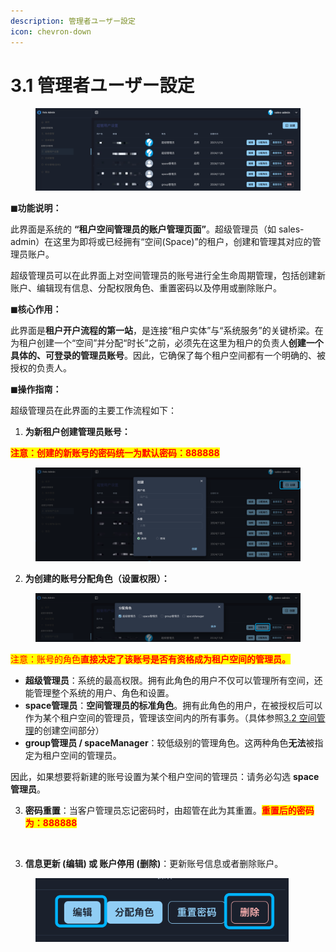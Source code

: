 ```yaml
---
description: 管理者ユーザー設定
icon: chevron-down
---
```


# 3.1 管理者ユーザー設定

<figure><img src="../.gitbook/assets/超管用户设置.png" alt=""><figcaption></figcaption></figure>

**◼︎功能说明：**

此界面是系统的 **“租户空间管理员的账户管理页面”**。超级管理员（如 sales-admin）在这里为即将或已经拥有“空间(Space)”的租户，创建和管理其对应的管理员账户。

超级管理员可以在此界面上对空间管理员的账号进行全生命周期管理，包括创建新账户、编辑现有信息、分配权限角色、重置密码以及停用或删除账户。

**◼︎︎︎核心作用：**

此界面是**租户开户流程的第一站**，是连接“租户实体”与“系统服务”的关键桥梁。在为租户创建一个“空间”并分配“时长”之前，必须先在这里为租户的负责人**创建一个具体的、可登录的管理员账号**。因此，它确保了每个租户空间都有一个明确的、被授权的负责人。

**◼︎操作指南：**

超级管理员在此界面的主要工作流程如下：

1. **为新租户创建管理员账号：**

<mark style="color:red;">**注意：创建的新账号的密码统一为默认密码：888888**</mark>

<div align="left"><figure><img src="../.gitbook/assets/超管用户创建.png" alt="" width="563"><figcaption></figcaption></figure></div>

2. **为创建的账号分配角色（设置权限）：**

<figure><img src="../.gitbook/assets/超管用户分配角色 (1).png" alt=""><figcaption></figcaption></figure>

<mark style="color:red;">注意：账号的角色</mark><mark style="color:red;">**直接决定了该账号是否有资格成为租户空间的管理员。**</mark>

* **超级管理员**：系统的最高权限。拥有此角色的用户不仅可以管理所有空间，还能管理整个系统的用户、角色和设置。
* **space管理员**：**空间管理员的标准角色**。拥有此角色的用户，在被授权后可以作为某个租户空间的管理员，管理该空间内的所有事务。（具体参照[3.2 空间管理](3.2-kong-jian-guan-li.md)的创建空间部分）
* **group管理员 / spaceManager**：较低级别的管理角色。这两种角色**无法**被指定为租户空间的管理员。

因此，如果想要将新建的账号设置为某个租户空间的管理员：请务必勾选 **space管理员**。

3. **密码重置**：当客户管理员忘记密码时，由超管在此为其重置。<mark style="color:red;">**重置后的密码为：888888**</mark>

<div align="left"><figure><img src="../.gitbook/assets/重置密码.png" alt="" width="375"><figcaption></figcaption></figure></div>

3. **信息更新 (编辑) 或 账户停用 (删除)**：更新账号信息或者删除账户。

<div align="left"><figure><img src="../.gitbook/assets/WX20250614-175541@2x.png" alt="" width="405"><figcaption></figcaption></figure></div>
